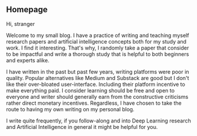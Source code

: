 ## Homepage
Hi, stranger

Welcome to my small blog. I have a practice of writing and teaching myself research papers and artificial intelligence concepts both for my study and work. I find it interesting. That's why, I randomly take a paper that consider to be impactful and write a thorough study that is helpful to both beginners and experts alike. 

I have written in the past but past few years, writing platforms were poor in quality. Popular alternatives like Medium and Substack are good but I don't like their over-bloated user-interface. Including their platform incentive to make everything paid. I consider learning should be free and open to everyone and writer should generally earn from the constructive criticisms rather direct monetary incentives. Regardless, I have chosen to take the route to having my own writing on my personal blog. 

I write quite frequently, if you follow-along and into Deep Learning research and Artificial Intelligence in general it might be helpful for you.
